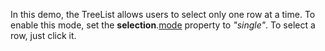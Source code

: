 In this demo, the TreeList allows users to select only one row at a time. To enable this mode, set the **selection**.[mode](/Documentation/ApiReference/UI_Components/dxTreeList/Configuration/selection/#mode) property to *"single"*. To select a row, just click it.
